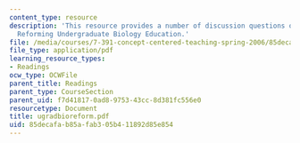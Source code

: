```yaml
---
content_type: resource
description: 'This resource provides a number of discussion questions on the topic:
  Reforming Undergraduate Biology Education.'
file: /media/courses/7-391-concept-centered-teaching-spring-2006/85decafab85afab305b411892d85e854_ugradbioreform.pdf
file_type: application/pdf
learning_resource_types:
- Readings
ocw_type: OCWFile
parent_title: Readings
parent_type: CourseSection
parent_uid: f7d41817-0ad8-9753-43cc-8d381fc556e0
resourcetype: Document
title: ugradbioreform.pdf
uid: 85decafa-b85a-fab3-05b4-11892d85e854
---
```

